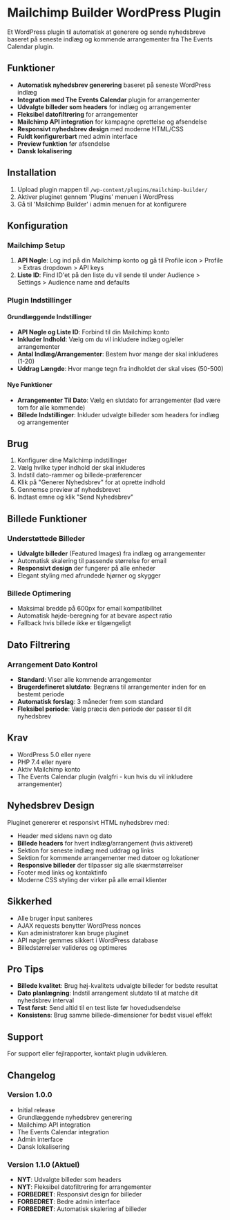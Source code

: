 # Mailchimp Builder WordPress Plugin

Et WordPress plugin til automatisk at generere og sende nyhedsbreve baseret på seneste indlæg og kommende arrangementer fra The Events Calendar plugin.

## Funktioner

- **Automatisk nyhedsbrev generering** baseret på seneste WordPress indlæg
- **Integration med The Events Calendar** plugin for arrangementer
- **Udvalgte billeder som headers** for indlæg og arrangementer
- **Fleksibel datofiltrering** for arrangementer
- **Mailchimp API integration** for kampagne oprettelse og afsendelse
- **Responsivt nyhedsbrev design** med moderne HTML/CSS
- **Fuldt konfigurerbart** med admin interface
- **Preview funktion** før afsendelse
- **Dansk lokalisering**

## Installation

1. Upload plugin mappen til `/wp-content/plugins/mailchimp-builder/`
2. Aktiver pluginet gennem 'Plugins' menuen i WordPress
3. Gå til 'Mailchimp Builder' i admin menuen for at konfigurere

## Konfiguration

### Mailchimp Setup

1. **API Nøgle**: Log ind på din Mailchimp konto og gå til Profile icon > Profile > Extras dropdown > API keys
2. **Liste ID**: Find ID'et på den liste du vil sende til under Audience > Settings > Audience name and defaults

### Plugin Indstillinger

#### Grundlæggende Indstillinger
- **API Nøgle og Liste ID**: Forbind til din Mailchimp konto
- **Inkluder Indhold**: Vælg om du vil inkludere indlæg og/eller arrangementer
- **Antal Indlæg/Arrangementer**: Bestem hvor mange der skal inkluderes (1-20)
- **Uddrag Længde**: Hvor mange tegn fra indholdet der skal vises (50-500)

#### Nye Funktioner
- **Arrangementer Til Dato**: Vælg en slutdato for arrangementer (lad være tom for alle kommende)
- **Billede Indstillinger**: Inkluder udvalgte billeder som headers for indlæg og arrangementer

## Brug

1. Konfigurer dine Mailchimp indstillinger
2. Vælg hvilke typer indhold der skal inkluderes
3. Indstil dato-rammer og billede-præferencer
4. Klik på "Generer Nyhedsbrev" for at oprette indhold
5. Gennemse preview af nyhedsbrevet
6. Indtast emne og klik "Send Nyhedsbrev"

## Billede Funktioner

### Understøttede Billeder
- **Udvalgte billeder** (Featured Images) fra indlæg og arrangementer
- Automatisk skalering til passende størrelse for email
- **Responsivt design** der fungerer på alle enheder
- Elegant styling med afrundede hjørner og skygger

### Billede Optimering
- Maksimal bredde på 600px for email kompatibilitet
- Automatisk højde-beregning for at bevare aspect ratio
- Fallback hvis billede ikke er tilgængeligt

## Dato Filtrering

### Arrangement Dato Kontrol
- **Standard**: Viser alle kommende arrangementer
- **Brugerdefineret slutdato**: Begræns til arrangementer inden for en bestemt periode
- **Automatisk forslag**: 3 måneder frem som standard
- **Fleksibel periode**: Vælg præcis den periode der passer til dit nyhedsbrev

## Krav

- WordPress 5.0 eller nyere
- PHP 7.4 eller nyere
- Aktiv Mailchimp konto
- The Events Calendar plugin (valgfri - kun hvis du vil inkludere arrangementer)

## Nyhedsbrev Design

Pluginet genererer et responsivt HTML nyhedsbrev med:

- Header med sidens navn og dato
- **Billede headers** for hvert indlæg/arrangement (hvis aktiveret)
- Sektion for seneste indlæg med uddrag og links
- Sektion for kommende arrangementer med datoer og lokationer
- **Responsive billeder** der tilpasser sig alle skærmstørrelser
- Footer med links og kontaktinfo
- Moderne CSS styling der virker på alle email klienter

## Sikkerhed

- Alle bruger input saniteres
- AJAX requests benytter WordPress nonces
- Kun administratorer kan bruge pluginet
- API nøgler gemmes sikkert i WordPress database
- Billedstørrelser valideres og optimeres

## Pro Tips

- **Billede kvalitet**: Brug høj-kvalitets udvalgte billeder for bedste resultat
- **Dato planlægning**: Indstil arrangement slutdato til at matche dit nyhedsbrev interval
- **Test først**: Send altid til en test liste før hovedudsendelse
- **Konsistens**: Brug samme billede-dimensioner for bedst visuel effekt

## Support

For support eller fejlrapporter, kontakt plugin udvikleren.

## Changelog

### Version 1.0.0
- Initial release
- Grundlæggende nyhedsbrev generering
- Mailchimp API integration
- The Events Calendar integration
- Admin interface
- Dansk lokalisering

### Version 1.1.0 (Aktuel)
- **NYT**: Udvalgte billeder som headers
- **NYT**: Fleksibel datofiltrering for arrangementer
- **FORBEDRET**: Responsivt design for billeder
- **FORBEDRET**: Bedre admin interface
- **FORBEDRET**: Automatisk skalering af billeder

